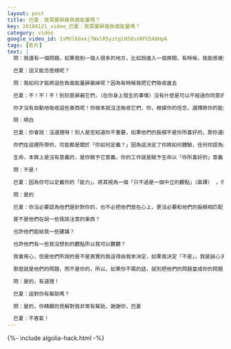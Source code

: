 ```yaml
---
layout: post
title: 巴夏：我需要屏蔽負面能量嗎？
key: 20180121_video_巴夏：我需要屏蔽負面能量嗎？
category: video
google_video_id: 1sMVl66xkj7WxlR5yztglH50snNFU5A8HpA
tags: [影片]
text: |
  問：我還有一個問題，如果我到一個人很多的地方，比如說進入一個房間，有時候，我能感覺到很多負面能量衝我湧過來

  巴夏：這又能怎麼樣呢？

  問：我如何才能將這些負面能量屏蔽掉呢？因為有時候我把它們吸收進去

  巴夏：不！不！不！別刻意屏蔽它們，（在你身上發生的事情）沒有什麼是可以不經過你同意的，如果它讓你注意到：你同意和它的振頻相匹配，那你就做些事情，改變那個讓你覺得「和這個振頻相匹配」是符合邏輯的信念，再次提醒，難道你不知道這給了你一個選擇，給了你一個機會，讓你決定：對你來說，什麼才是真實的

  你才沒有自動地吸收這些東西呢！你根本就沒法吸收它們，你，根據你的信念，選擇將你的能量調到跟那個頻率相匹配，而這就是你的感覺，我用一個例子跟你解釋吧：如果路上一個素不相識的人走到你面前，跟你說：我恨你！你可能會想：奇怪！我沒做什麼啊？你又不認識我，怎麼可能跟我扯上關係呢？你明白嗎？

  問：明白

  巴夏：你會說：沒道理呀！別人是否知道你不重要，如果他們的振頻不是你所喜好的，那你選擇與他們同頻就顯得沒有道理，所以，別跟他們同頻，這給了你一個機會，讓你決定什麼才是你所喜好的，這可能跟你沒有半點關係，更多的可能是他們自己的問題

  你們在這裡所學的，可能都是關於「你如何定義？」因為這決定了你將如何體驗，任何你認為是「真實」的定義，不論是有意識的還是無意識的，都將決定你會如何體驗一切的人事物（境況），因為沒有什麼東西，與生俱來就帶有某種意義

  生命，本質上是沒有意義的，是你賦予它意義，你的工作就是賦予生命以「你所喜好的」意義，但這並不意味著你不可以站在中立的角度，不偏不倚地看待某些可能是負面的東西，僅僅因為你中立地看待某些人事物在某些人眼中是負面的，就意味著你也要負面地體驗它們嗎？不是這樣子吧？

  問：不是！

  巴夏：因為你可以定義你的「能力」，將其視為一個「只不過是一個中立的觀點」（直譯） ，你能理解我的話嗎？

  問：是的

  巴夏：你沒必要認為他們是針對你的，也不必把他們放在心上，更沒必要和他們的振頻相匹配，但我們不是說，有時候，你不可以花點時間想：

  是不是他們在說一些我該注意的東西？

  也許他們能給我一些建議？

  也許他們有一些我沒想到的觀點所以我可以聽聽？

  我會用心，但是他們所說的是不是真實的我這得由我來決定，如果我決定「不是」，我是誠心決定「不是」，我不是在逃避不去看真實的自己，也不是在否認我真心實意地認識到他們說的跟我無關⋯

  那麼就是他們的問題，而不是你的，所以，如果你不需的話，就別把他們的問題當成你的問題，你覺得有道理嗎？

  問：是的，有道理！

  巴夏：這對你有幫助嗎？

  問：是的，你精闢的見解對我非常有幫助，謝謝你，巴夏

  巴夏：不客氣！
---
```


{%- include algolia-hack.html -%}
